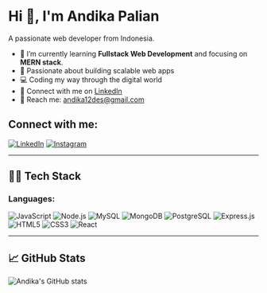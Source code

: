 # Hi 👋, I'm Andika Palian

A passionate web developer from Indonesia.

- 🌱 I’m currently learning **Fullstack Web Development** and focusing on **MERN stack**.
- 🚀 Passionate about building scalable web apps
- 💻 Coding my way through the digital world  
- 💼 Connect with me on [LinkedIn](https://www.linkedin.com/in/andika-palian-4b96b0309/)
- 📩 Reach me: andika12des@gmail.com

## Connect with me:

[![LinkedIn](https://img.shields.io/badge/LinkedIn-0A66C2?style=for-the-badge&logo=linkedin&logoColor=white)](https://www.linkedin.com/in/andika-palian-4b96b0309/)
[![Instagram](https://img.shields.io/badge/Instagram-E4405F?style=for-the-badge&logo=instagram&logoColor=white)](https://www.instagram.com/andika121204/)

---

## 🧑‍💻 Tech Stack

### **Languages:**
![JavaScript](https://img.shields.io/badge/-JavaScript-F7DF1E?style=for-the-badge&logo=javascript&logoColor=black)
![Node.js](https://img.shields.io/badge/-Node.js-8CC84B?style=for-the-badge&logo=node.js&logoColor=white)
![MySQL](https://img.shields.io/badge/-MySQL-4479A1?style=for-the-badge&logo=mysql&logoColor=white)
![MongoDB](https://img.shields.io/badge/-MongoDB-47A248?style=for-the-badge&logo=mongodb&logoColor=white)
![PostgreSQL](https://img.shields.io/badge/-PostgreSQL-336791?style=for-the-badge&logo=postgresql&logoColor=white)
![Express.js](https://img.shields.io/badge/-Express.js-000000?style=for-the-badge&logo=express&logoColor=white)
![HTML5](https://img.shields.io/badge/-HTML5-E34F26?style=for-the-badge&logo=html5&logoColor=white)
![CSS3](https://img.shields.io/badge/-CSS3-1572B6?style=for-the-badge&logo=css3&logoColor=white)
![React](https://img.shields.io/badge/-React-61DAFB?style=for-the-badge&logo=react&logoColor=black)

---

## 📈 GitHub Stats
![Andika's GitHub stats](https://github-readme-stats.vercel.app/api?username=andikaPalian&show_icons=true&count_private=true&hide_title=true&theme=radical)
